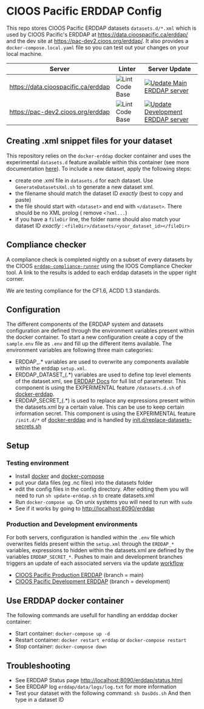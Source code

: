 # CIOOS Pacific ERDDAP Config

This repo stores CIOOS Pacific ERDDAP datasets `datasets.d/*.xml` which is used by CIOOS Pacific's ERDDAP at <https://data.cioospacific.ca/erddap/> and the dev site at <https://pac-dev2.cioos.org/erddap/>. It also provides a `docker-compose.local.yaml` file so you can test out your changes on your local machine.

| Server | Linter | Server Update |
| --- | --- |--- |
| https://data.cioospacific.ca/erddap | ![Lint Code Base](https://github.com/cioos-siooc/cioos-pacific-erddap/actions/workflows/review-datasets-xml.yaml/badge.svg) | [![Update Main ERDDAP server](https://github.com/cioos-siooc/cioos-pacific-erddap/actions/workflows/update-erddap-production-server.yaml/badge.svg?branch=main)](https://github.com/cioos-siooc/cioos-pacific-erddap/actions/workflows/update-erddap-production-server.yaml)|
| https://pac-dev2.cioos.org/erddap | ![Lint Code Base](https://github.com/cioos-siooc/cioos-pacific-erddap/actions/workflows/review-datasets-xml.yaml/badge.svg?branch=development) | [![Update Development ERDDAP server](https://github.com/cioos-siooc/cioos-pacific-erddap/actions/workflows/update-erddap-development-server.yaml/badge.svg?branch=development)](https://github.com/cioos-siooc/cioos-pacific-erddap/actions/workflows/update-erddap-development-server.yaml)|


## Creating .xml snippet files for your dataset
This repository relies on the `docker-erddap` docker container and uses the experimental `datasets.d` feature available within this container (see more documentation [here](https://github.com/axiom-data-science/docker-erddap)). To include a new dataset, apply the following steps:
- create one .xml file in `datasets.d` for each dataset. Use `GenerateDatasetsXml.sh` to generate a new dataset xml.
- the filename should match the dataset ID _exactly_ (best to copy and paste)
- the file should start with `<dataset>` and end with `</dataset>`. There should be no XML prolog (
  remove `<?xml...`)
- if you have a `fileDir` line, the folder name should also match your dataset ID _exactly_ : `<fileDir>/datasets/<your_dataset_id></fileDir>`

## Compliance checker
A compliance check is completed nightly on a subset of every datasets by the CIOOS [`erddap-compliance-runner`](https://github.com/cioos-siooc/erddap-compliance-runner) using the IOOS Compliance Checker tool. A link to the results is added to each erddap datasets in the upper right corner.

We are testing compliance for the CF1.6, ACDD 1.3 standards.

## Configuration 
The different components of the ERDDAP system and datasets configuration are defined through the environment variables present within the docker container. 
To start a new configuration create a copy of the `sample.env` file as `.env` and fill up the different items available. The environment variables are following three main categories:
- ERDDAP_.* variables are used to overwrite any components available within the erddap `setup.xml`. 
- ERDDAP_DATASET_(.*) variables are used to define top level elements of the dataset.xml, see [ERDDAP Docs](https://coastwatch.pfeg.noaa.gov/erddap/download/setupDatasetsXml.html#details) for full list of parametesr. This component is using the EXPERIMENTAL feature `/datasets.d.sh` of [docker-erddap](https://github.com/axiom-data-science/docker-erddap).
- ERDDAP_SECRET_(.*) is used to replace any expressions present within the datasets.xml by a certain value. This can be use to keep certain information secret. This component is using the EXPERIMENTAL feature `/init.d/*` of [docker-erddap](https://github.com/axiom-data-science/docker-erddap) and is handled by [init.d/replace-datasets-secrets.sh](init.d/replace-datasets-secrets.sh)

## Setup

### Testing environment
- Install [docker](https://docs.docker.com/install/) and [docker-compose](https://docs.docker.com/compose/install/)
- put your data files (eg .nc files) into the datasets folder
- edit the config files in the config directory. After editing them you will need to run `sh update-erddap.sh` to create datasets.xml
- Run `docker-compose up`. On unix systems you will need to run with `sudo`
- See if it works by going to <http://localhost:8090/erddap>

### Production and Development environments
For both servers, configuration is handled within the `.env` file which  overwrites fields present within the `setup.xml` through the `ERDDAP_*` variables, expressions to hidden within the datasets.xml are defined by the variables `ERDDAP_SECRET_*`. Pushes to main and development branches triggers an update of each associated servers via the update [workflow](.github/workflows/update-erddap-servers.yaml)
- [CIOOS Pacific Production ERDDAP](https://data.cioospacific.ca/erddap/) (branch = main)
- [CIOOS Pacific Development ERDDAP](https://pac-dev2.cioospacific.ca/erddap/) (branch = development)

## Use ERDDAP docker container
The following commands are usefull for handling an erdddap docker container:
- Start container: `docker-compose up -d`
- Restart container: `docker restart erddap` or `docker-compose restart`
- Stop container: `docker-compose down`

## Troubleshooting
- See ERDDAP Status page <http://localhost:8090/erddap/status.html>
- See ERDDAP log `erddap/data/logs/log.txt` for more information
- Test your dataset with the following command: `sh DasDds.sh` And then type in a dataset ID